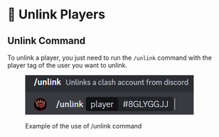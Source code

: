 # 👋 Unlink Players

## Unlink Command

To unlink a player, you just need to run the `/unlink` command with the player tag of the user you want to unlink.

<figure><img src="../.gitbook/assets/image (1) (1) (1) (1).png" alt=""><figcaption><p>Example of the use of /unlink command</p></figcaption></figure>

